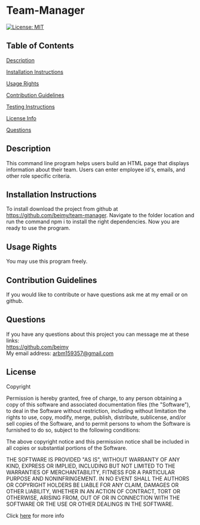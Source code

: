 # Team-Manager
  [![License: MIT](https://img.shields.io/badge/License-MIT-yellow.svg)](https://opensource.org/licenses/MIT)

  ## Table of Contents
  [Description](#Description)

  [Installation Instructions](#Installation-Instructions)

  [Usage Rights](#Usage-Rights)

  [Contribution Guidelines](#Contribution-Guidelines)

  [Testing Instructions](#Testing-Instructions)

  [License Info](#License)

  [Questions](#Questions)
  


  ## Description
  
  This command line program helps users build an HTML page that displays information about their team. Users can enter employee id's, emails, and other role specific criteria. 

  ## Installation Instructions
  
  To install download the project from github at https://github.com/beimy/team-manager. Navigate to the folder location and run the command npm i to install the right dependencies. Now you are ready to use the program.

  ## Usage Rights
  
  You may use this program freely.

  ## Contribution Guidelines
  
  If you would like to contribute or have questions ask me at my email or on github.

  ## Questions
    
  If you have any questions about this project you can message me at these links:<br>
  https://github.com/beimy<br>
  My email address: arbm159357@gmail.com
    

  ## License
    
  Copyright <YEAR> <COPYRIGHT HOLDER>

  Permission is hereby granted, free of charge, to any person obtaining a copy of this software and associated documentation files
  (the "Software"), to deal in the Software without restriction, including without limitation the rights to use, copy, modify, merge,
  publish, distribute, sublicense, and/or sell copies of the Software, and to permit persons to whom the Software is furnished to do so,
  subject to the following conditions:

  The above copyright notice and this permission notice shall be included in all copies or substantial portions of the Software.

  THE SOFTWARE IS PROVIDED "AS IS", WITHOUT WARRANTY OF ANY KIND, EXPRESS OR IMPLIED, INCLUDING BUT NOT LIMITED TO
  THE WARRANTIES OF MERCHANTABILITY, FITNESS FOR A PARTICULAR PURPOSE AND NONINFRINGEMENT. IN NO EVENT SHALL THE
  AUTHORS OR COPYRIGHT HOLDERS BE LIABLE FOR ANY CLAIM, DAMAGES OR OTHER LIABILITY, WHETHER IN AN ACTION OF
  CONTRACT, TORT OR OTHERWISE, ARISING FROM, OUT OF OR IN CONNECTION WITH THE SOFTWARE OR THE USE OR OTHER
  DEALINGS IN THE SOFTWARE.
    
  Click [here](https://www.mit.edu/~amini/LICENSE.md) for more info
